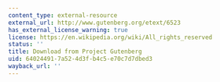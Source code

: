 ```yaml
---
content_type: external-resource
external_url: http://www.gutenberg.org/etext/6523
has_external_license_warning: true
license: https://en.wikipedia.org/wiki/All_rights_reserved
status: ''
title: Download from Project Gutenberg
uid: 64024491-7a52-4d3f-b4c5-e70c7d7dbed3
wayback_url: ''
---
```


